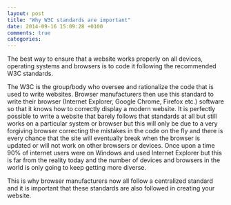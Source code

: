 ```yaml
---
layout: post
title: "Why W3C standards are important"
date: 2014-09-16 15:09:28 +0100
comments: true
categories: 
---
```


The best way to ensure that a website works properly on all devices, operating systems and browsers is to code it following the recommended W3C standards.

The W3C is the group/body who oversee and rationalize the code that is used to write websites. Browser manufacturers then use this standard to write their browser (Internet Explorer, Google Chrome, Firefox etc.) software so that it knows how to correctly display a modern website. It is perfectly possible to write a website that barely follows that standards at all but still works on a particular system or browser but this will only be due to a very forgiving browser correcting the mistakes in the code on the fly and there is every chance that the site will eventually break when the browser is updated or will not work on other browsers or devices. Once upon a time 90% of internet users were on Windows and used Internet Explorer but this is far from the reality today and the number of devices and browsers in the world is only going to keep getting more diverse.

This is why browser manufacturers now all follow a centralized standard and it is important that these standards are also followed in creating your website.
